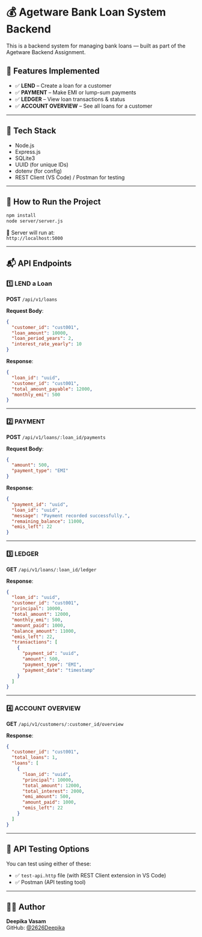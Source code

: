 # 💰 Agetware Bank Loan System Backend

This is a backend system for managing bank loans — built as part of the Agetware Backend Assignment.

## 📌 Features Implemented

- ✅ **LEND** – Create a loan for a customer  
- ✅ **PAYMENT** – Make EMI or lump-sum payments  
- ✅ **LEDGER** – View loan transactions & status  
- ✅ **ACCOUNT OVERVIEW** – See all loans for a customer

---

## 🧠 Tech Stack

- Node.js
- Express.js
- SQLite3
- UUID (for unique IDs)
- dotenv (for config)
- REST Client (VS Code) / Postman for testing

---

## 🚀 How to Run the Project

```bash
npm install
node server/server.js
```

📍 Server will run at:  
`http://localhost:5000`

---

## 📬 API Endpoints

### 1️⃣ LEND a Loan  
**POST** `/api/v1/loans`

**Request Body**:
```json
{
  "customer_id": "cust001",
  "loan_amount": 10000,
  "loan_period_years": 2,
  "interest_rate_yearly": 10
}
```

**Response**:
```json
{
  "loan_id": "uuid",
  "customer_id": "cust001",
  "total_amount_payable": 12000,
  "monthly_emi": 500
}
```

---

### 2️⃣ PAYMENT  
**POST** `/api/v1/loans/:loan_id/payments`

**Request Body**:
```json
{
  "amount": 500,
  "payment_type": "EMI"
}
```

**Response**:
```json
{
  "payment_id": "uuid",
  "loan_id": "uuid",
  "message": "Payment recorded successfully.",
  "remaining_balance": 11000,
  "emis_left": 22
}
```

---

### 3️⃣ LEDGER  
**GET** `/api/v1/loans/:loan_id/ledger`

**Response**:
```json
{
  "loan_id": "uuid",
  "customer_id": "cust001",
  "principal": 10000,
  "total_amount": 12000,
  "monthly_emi": 500,
  "amount_paid": 1000,
  "balance_amount": 11000,
  "emis_left": 22,
  "transactions": [
    {
      "payment_id": "uuid",
      "amount": 500,
      "payment_type": "EMI",
      "payment_date": "timestamp"
    }
  ]
}
```

---

### 4️⃣ ACCOUNT OVERVIEW  
**GET** `/api/v1/customers/:customer_id/overview`

**Response**:
```json
{
  "customer_id": "cust001",
  "total_loans": 1,
  "loans": [
    {
      "loan_id": "uuid",
      "principal": 10000,
      "total_amount": 12000,
      "total_interest": 2000,
      "emi_amount": 500,
      "amount_paid": 1000,
      "emis_left": 22
    }
  ]
}
```

---

## 🧪 API Testing Options

You can test using either of these:

- ✅ `test-api.http` file (with REST Client extension in VS Code)
- ✅ Postman (API testing tool)

---

## 👩‍💻 Author

**Deepika Vasam**  
GitHub: [@2626Deepika](https://github.com/2626Deepika)

